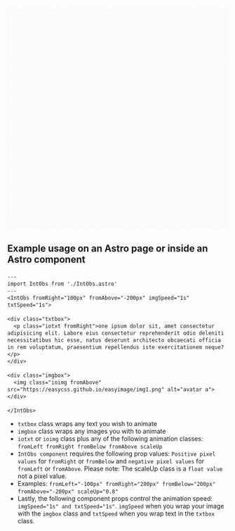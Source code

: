 ![Example Gif](./intobsani.gif)

## Example usage on an Astro page or inside an Astro component

```
---
import IntObs from './IntObs.astro'
---
<IntObs fromRight="100px" fromAbove="-200px" imgSpeed="1s" txtSpeed="1s">
    
<div class="txtbox">
  <p class="iotxt fromRight">one ipsum dolor sit, amet consectetur adipisicing elit. Labore eius consectetur reprehenderit odio deleniti necessitatibus hic esse, natus deserunt architecto obcaecati officia in rem voluptatum, praesentium repellendus iste exercitationem neque?</p>
</div>
  
<div class="imgbox">
  <img class="ioimg fromAbove" src="https://easycss.github.io/easyimage/img1.png" alt="avatar a">
</div>

</IntObs>
```

- `txtbox` class wraps any text you wish to animate
- `imgbox` class wraps any images you with to animate
- `iotxt` or `ioimg` class plus any of the following animation classes: 
`fromLeft fromRight fromBelow fromAbove scaleUp`
- `IntObs component` requires the following prop values: `Positive pixel values` for `fromRight` or `fromBelow` and `negative pixel values` for `fromLeft` or `fromAbove`. Please note: The scaleUp class is a `float value` not a pixel value. 
- Examples: `fromLeft="-100px" fromRight="200px" fromBelow="200px" fromAbove="-200px" scaleUp="0.8"` 
- Lastly, the following component props control the animation speed: `imgSpeed="1s" and txtSpeed="1s"`. `imgSpeed` when you wrap your image with the `imgbox` class and `txtSpeed` when you wrap text in the `txtbox` class.
